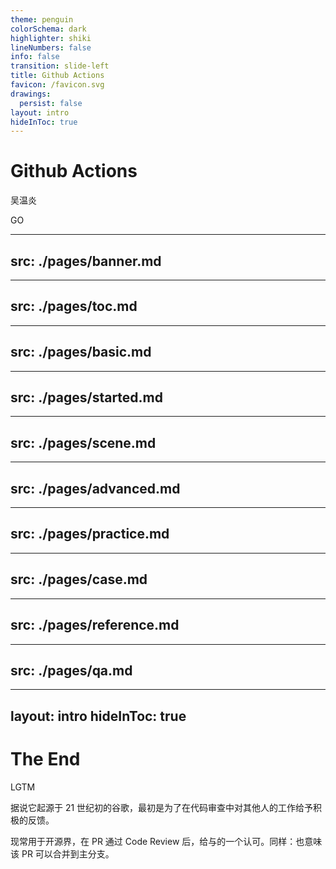 ```yaml
---
theme: penguin
colorSchema: dark
highlighter: shiki
lineNumbers: false
info: false
transition: slide-left
title: Github Actions
favicon: /favicon.svg
drawings:
  persist: false
layout: intro
hideInToc: true
---
```


# Github Actions

吴温炎

<div class="pt-12">
  <span @click="$slidev.nav.next" class="px-2 py-1 rounded cursor-pointer" hover="bg-white bg-opacity-10">
    GO <carbon:arrow-right class="inline"/>
  </span>
</div>

---
src: ./pages/banner.md
---

---
src: ./pages/toc.md
---


[//]: # (---)

[//]: # (src: ./pages/why.md)

[//]: # (---)

---
src: ./pages/basic.md
---

---
src: ./pages/started.md
---

---
src: ./pages/scene.md
---

---
src: ./pages/advanced.md
---

---
src: ./pages/practice.md
---

---
src: ./pages/case.md
---

---
src: ./pages/reference.md
---

---
src: ./pages/qa.md
---

---
layout: intro
hideInToc: true
---

# The End

<p>LGTM</p>

<p v-click>据说它起源于 21 世纪初的谷歌，最初是为了在代码审查中对其他人的工作给予积极的反馈。</p>

<p v-click>现常用于开源界，在 PR 通过 Code Review 后，给与的一个认可。同样：也意味该 PR 可以合并到主分支。</p>